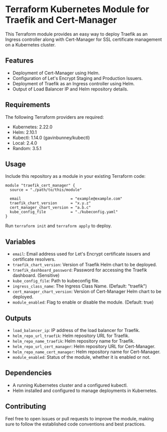 # Terraform Kubernetes Module for Traefik and Cert-Manager

This Terraform module provides an easy way to deploy Traefik as an Ingress controller along with Cert-Manager for SSL certificate management on a Kubernetes cluster.

## Features

- Deployment of Cert-Manager using Helm.
- Configuration of Let's Encrypt Staging and Production Issuers.
- Deployment of Traefik as an Ingress controller using Helm.
- Output of Load Balancer IP and Helm repository details.

## Requirements

The following Terraform providers are required:

- Kubernetes: 2.22.0
- Helm: 2.10.1
- Kubectl: 1.14.0 (gavinbunney/kubectl)
- Local: 2.4.0
- Random: 3.5.1

## Usage

Include this repository as a module in your existing Terraform code:

```hcl
module "traefik_cert_manager" {
  source = "./path/to/this/module"

  email                      = "example@example.com"
  traefik_chart_version      = "x.y.z"
  cert_manager_chart_version = "a.b.c"
  kube_config_file           = "./kubeconfig.yaml"
}
```

Run `terraform init` and `terraform apply` to deploy.

## Variables

- `email`: Email address used for Let's Encrypt certificate issuers and certificate resolvers.
- `traefik_chart_version`: Version of Traefik Helm chart to be deployed.
- `traefik_dashboard_password`: Password for accessing the Traefik dashboard. (Sensitive)
- `kube_config_file`: Path to kubeconfig file.
- `ingress_class_name`: The Ingress Class Name. (Default: "traefik")
- `cert_manager_chart_version`: Version of Cert-Manager Helm chart to be deployed.
- `module_enabled`: Flag to enable or disable the module. (Default: true)

## Outputs

- `load_balancer_ip`: IP address of the load balancer for Traefik.
- `helm_repo_url_traefik`: Helm repository URL for Traefik.
- `helm_repo_name_traefik`: Helm repository name for Traefik.
- `helm_repo_url_cert_manager`: Helm repository URL for Cert-Manager.
- `helm_repo_name_cert_manager`: Helm repository name for Cert-Manager.
- `module_enabled`: Status of the module, whether it is enabled or not.

## Dependencies

- A running Kubernetes cluster and a configured kubectl.
- Helm installed and configured to manage deployments in Kubernetes.

## Contributing

Feel free to open issues or pull requests to improve the module, making sure to follow the established code conventions and best practices.
